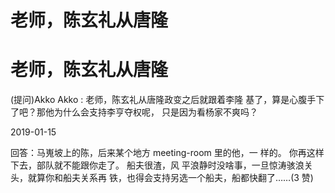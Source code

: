 # 老师，陈玄礼从唐隆

# 老师，陈玄礼从唐隆

(提问)Akko Akko : 老师，陈玄礼从唐隆政变之后就跟着李隆 基了，算是心腹手下了吧？那他为什么会支持李亨夺权呢， 只是因为看杨家不爽吗？

2019-01-15

回答：马嵬坡上的陈，后来某个地方 meeting-room 里的他，一 样的。 你再这样下去，部队就不能跟你走了。 船夫很渣，风 平浪静时没啥事，一旦惊涛骇浪关头，就算你和船夫关系再 铁，也得会支持另选一个船夫，船都快翻了……(3 赞)